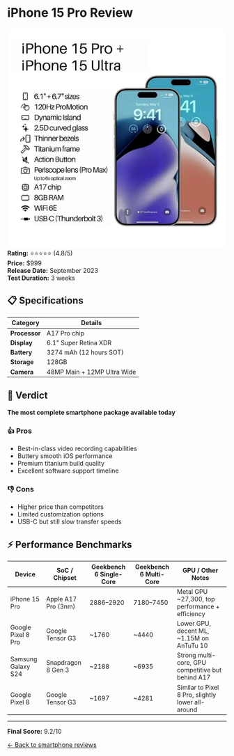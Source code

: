 # iPhone 15 Pro Review
![15Pro](./images/15Pro.png)
**Rating:** ⭐⭐⭐⭐⭐ (4.8/5)  
**Price:** $999  
**Release Date:** September 2023  
**Test Duration:** 3 weeks

## 📋 Specifications

| Category      | Details                     |
|---------------|-----------------------------|
| **Processor** | A17 Pro chip                |
| **Display**   | 6.1" Super Retina XDR       |
| **Battery**   | 3274 mAh (12 hours SOT)     |
| **Storage**   | 128GB                       |
| **Camera**    | 48MP Main + 12MP Ultra Wide |

## 🎯 Verdict

**The most complete smartphone package available today**

### 👍 Pros
- Best-in-class video recording capabilities
- Buttery smooth iOS performance
- Premium titanium build quality
- Excellent software support timeline

### 👎 Cons
- Higher price than competitors
- Limited customization options
- USB-C but still slow transfer speeds

## ⚡ Performance Benchmarks

| Device             | SoC / Chipset       | Geekbench 6 Single-Core | Geekbench 6 Multi-Core | GPU / Other Notes                                 |
|--------------------|---------------------|-------------------------|------------------------|---------------------------------------------------|
| iPhone 15 Pro      | Apple A17 Pro (3nm) | 2886–2920               | 7180–7450              | Metal GPU ~27,300, top performance + efficiency   |
| Google Pixel 8 Pro | Google Tensor G3    | ~1760                   | ~4440                  | Lower GPU, decent ML, ~1.15M on AnTuTu 10         |
| Samsung Galaxy S24 | Snapdragon 8 Gen 3  | ~2188                   | ~6935                  | Strong multi-core, GPU competitive but behind A17 |
| Google Pixel 8     | Google Tensor G3    | ~1697                   | ~4281                  | Similar to Pixel 8 Pro, slightly lower all-around |


---

**Final Score:** 9.2/10

[← Back to smartphone reviews]()
